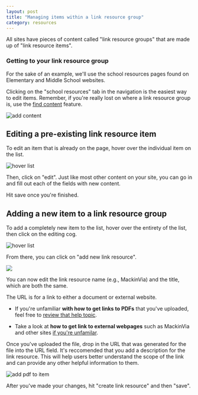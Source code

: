 ```yaml
---
layout: post
title: "Managing items within a link resource group"
category: resources
---
```


All sites have pieces of content called "link resource groups" that are made up of "link resource items".

### Getting to your link resource group

For the sake of an example, we'll use the school resources pages found on Elementary and Middle School websites.

Clicking on the "school resources" tab in the navigation is the easiest way to edit items. Remember, if you're really lost on where a link resource group is, use the [find content](/schoolsites-help/edit/2014/07/15/finding-content/) feature.

![add content](/schoolsites-help/images/resources/school-resources-nav.png)

## Editing a pre-existing link resource item

To edit an item that is already on the page, hover over the individual item on the list.

![hover list](/schoolsites-help/images/resources/hover-list.png)

Then, click on "edit". Just like most other content on your site, you can go in and fill out each of the fields with new content.

Hit save once you're finished.

## Adding a new item to a link resource group

To add a completely new item to the list, hover over the entirety of the list, then click on the editing cog.

![hover list](/schoolsites-help/images/resources/edit-whole-list.png)

From there, you can click on "add new link resource".

![](/schoolsites-help/images/resources/add-link-resource-item.png)

You can now edit the link resource name (e.g., MackinVia) and the title, which are both the same.

The URL is for a link to either a document or external website.

- If you're unfamiliar **with how to get links to PDFs** that you've uploaded, feel free to [review that help topic](/schoolsites-help/files/2016/12/13/uploading-files/).

- Take a look at **how to get link to external webpages** such as MackinVia and other sites [if you're unfamilar](/schoolsites-help/edit/2014/07/15/adding-links/).

Once you've uploaded the file, drop in the URL that was generated for the file into the URL field. It's reccomended that you add a description for the link resource. This will help users better understand the scope of the link and can provide any other helpful information to them.

![add pdf to item](/schoolsites-help/images/resources/editing-link-information.png)

After you've made your changes, hit "create link resource" and then "save".
